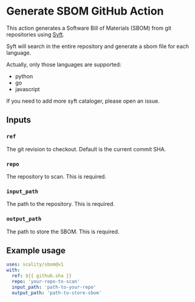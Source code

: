 # Generate SBOM GitHub Action

This action generates a Software Bill of Materials (SBOM) from git repositories using [Syft](https://github.com/anchore/syft).

Syft will search in the entire repository and generate a sbom file for each language.

Actually, only those languages are supported:

- python
- go
- javascript

If you need to add more syft cataloger, please open an issue.

## Inputs

### `ref`

The git revision to checkout. Default is the current commit SHA.

### `repo`

The repository to scan. This is required.

### `input_path`

The path to the repository. This is required.

### `output_path`

The path to store the SBOM. This is required.

## Example usage

```yaml
uses: scality/sbom@v1
with:
  ref: ${{ github.sha }}
  repo: 'your-repo-to-scan'
  input_path: 'path-to-your-repo'
  output_path: 'path-to-store-sbom'
